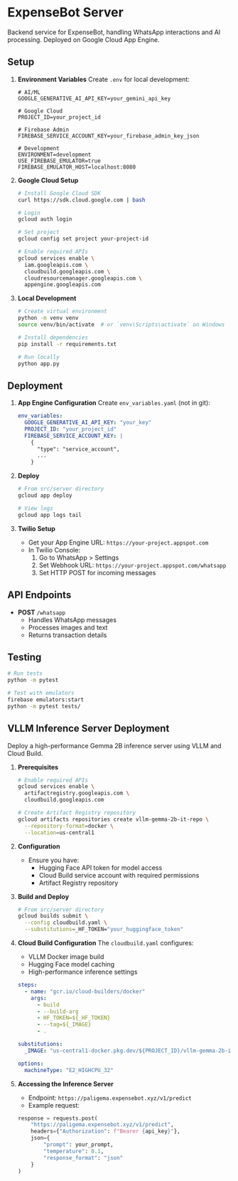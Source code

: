 # ExpenseBot Server

Backend service for ExpenseBot, handling WhatsApp interactions and AI processing. Deployed on Google Cloud App Engine.

## Setup

1. **Environment Variables**
   Create `.env` for local development:
   ```env
   # AI/ML
   GOOGLE_GENERATIVE_AI_API_KEY=your_gemini_api_key
   
   # Google Cloud
   PROJECT_ID=your_project_id
   
   # Firebase Admin
   FIREBASE_SERVICE_ACCOUNT_KEY=your_firebase_admin_key_json
   
   # Development
   ENVIRONMENT=development
   USE_FIREBASE_EMULATOR=true
   FIREBASE_EMULATOR_HOST=localhost:8080
   ```

2. **Google Cloud Setup**
   ```bash
   # Install Google Cloud SDK
   curl https://sdk.cloud.google.com | bash
   
   # Login
   gcloud auth login
   
   # Set project
   gcloud config set project your-project-id
   
   # Enable required APIs
   gcloud services enable \
     iam.googleapis.com \
     cloudbuild.googleapis.com \
     cloudresourcemanager.googleapis.com \
     appengine.googleapis.com
   ```

3. **Local Development**
   ```bash
   # Create virtual environment
   python -m venv venv
   source venv/bin/activate  # or `venv\Scripts\activate` on Windows
   
   # Install dependencies
   pip install -r requirements.txt
   
   # Run locally
   python app.py
   ```

## Deployment

1. **App Engine Configuration**
   Create `env_variables.yaml` (not in git):
   ```yaml
   env_variables:
     GOOGLE_GENERATIVE_AI_API_KEY: "your_key"
     PROJECT_ID: "your_project_id"
     FIREBASE_SERVICE_ACCOUNT_KEY: |
       {
         "type": "service_account",
         ...
       }
   ```

2. **Deploy**
   ```bash
   # From src/server directory
   gcloud app deploy
   
   # View logs
   gcloud app logs tail
   ```

3. **Twilio Setup**
   - Get your App Engine URL: `https://your-project.appspot.com`
   - In Twilio Console:
     1. Go to WhatsApp > Settings
     2. Set Webhook URL: `https://your-project.appspot.com/whatsapp`
     3. Set HTTP POST for incoming messages

## API Endpoints

- **POST** `/whatsapp`
  - Handles WhatsApp messages
  - Processes images and text
  - Returns transaction details

## Testing

```bash
# Run tests
python -m pytest

# Test with emulators
firebase emulators:start
python -m pytest tests/
```

## VLLM Inference Server Deployment

Deploy a high-performance Gemma 2B inference server using VLLM and Cloud Build.

1. **Prerequisites**
   ```bash
   # Enable required APIs
   gcloud services enable \
     artifactregistry.googleapis.com \
     cloudbuild.googleapis.com
   
   # Create Artifact Registry repository
   gcloud artifacts repositories create vllm-gemma-2b-it-repo \
     --repository-format=docker \
     --location=us-central1
   ```

2. **Configuration**
   - Ensure you have:
     - Hugging Face API token for model access
     - Cloud Build service account with required permissions
     - Artifact Registry repository

3. **Build and Deploy**
   ```bash
   # From src/server directory
   gcloud builds submit \
     --config cloudbuild.yaml \
     --substitutions=_HF_TOKEN="your_huggingface_token"
   ```

4. **Cloud Build Configuration**
   The `cloudbuild.yaml` configures:
   - VLLM Docker image build
   - Hugging Face model caching
   - High-performance inference settings
   ```yaml
   steps:
     - name: "gcr.io/cloud-builders/docker"
       args:
         - build
         - --build-arg
         - HF_TOKEN=${_HF_TOKEN}
         - --tag=${_IMAGE}
         - .
   
   substitutions:
     _IMAGE: "us-central1-docker.pkg.dev/${PROJECT_ID}/vllm-gemma-2b-it-repo/vllm-gemma-2b-it"
   
   options:
     machineType: "E2_HIGHCPU_32"
   ```

5. **Accessing the Inference Server**
   - Endpoint: `https://paligema.expensebot.xyz/v1/predict`
   - Example request:
   ```python
   response = requests.post(
       "https://paligema.expensebot.xyz/v1/predict",
       headers={"Authorization": f"Bearer {api_key}"},
       json={
           "prompt": your_prompt,
           "temperature": 0.1,
           "response_format": "json"
       }
   )
   ``` 